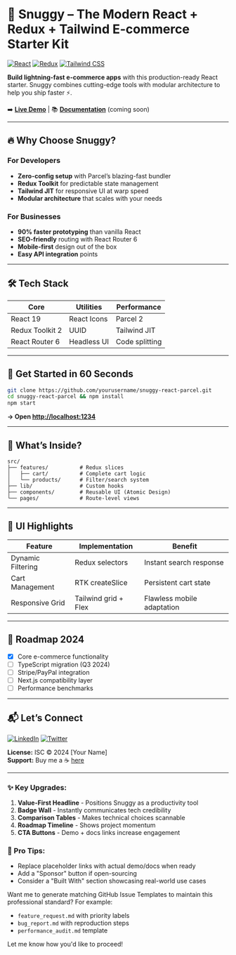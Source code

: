 # 🚀 Snuggy – The Modern React + Redux + Tailwind E-commerce Starter Kit

[![React](https://img.shields.io/badge/React-20232A?style=for-the-badge&logo=react&logoColor=61DAFB)](https://react.dev/)
[![Redux](https://img.shields.io/badge/Redux-764ABC?style=for-the-badge&logo=redux&logoColor=white)](https://redux-toolkit.js.org/)
[![Tailwind CSS](https://img.shields.io/badge/Tailwind_CSS-38B2AC?style=for-the-badge&logo=tailwind-css&logoColor=white)](https://tailwindcss.com/)

**Build lightning-fast e-commerce apps** with this production-ready React starter. Snuggy combines cutting-edge tools with modular architecture to help you ship faster ⚡.

➡️ **[Live Demo](https://snuggy-demo.vercel.app)** | 📚 **[Documentation](#)** (coming soon)


---

## 🔥 Why Choose Snuggy?

### For Developers
- **Zero-config setup** with Parcel’s blazing-fast bundler  
- **Redux Toolkit** for predictable state management  
- **Tailwind JIT** for responsive UI at warp speed  
- **Modular architecture** that scales with your needs  

### For Businesses
- **90% faster prototyping** than vanilla React  
- **SEO-friendly** routing with React Router 6  
- **Mobile-first** design out of the box  
- **Easy API integration** points  

---

## 🛠️ Tech Stack

| Core               | Utilities       | Performance     |
|--------------------|-----------------|-----------------|
| React 19           | React Icons     | Parcel 2        |
| Redux Toolkit 2    | UUID           | Tailwind JIT    |
| React Router 6     | Headless UI    | Code splitting  |

---

## 🏁 Get Started in 60 Seconds

```bash
git clone https://github.com/yourusername/snuggy-react-parcel.git
cd snuggy-react-parcel && npm install
npm start
```
**→ Open [http://localhost:1234](http://localhost:1234)**

---

## 🧩 What’s Inside?

```
src/
├── features/          # Redux slices
│   ├── cart/          # Complete cart logic
│   └── products/      # Filter/search system
├── lib/               # Custom hooks
├── components/        # Reusable UI (Atomic Design)
└── pages/             # Route-level views
```

---

## 🎨 UI Highlights

| Feature             | Implementation          | Benefit                     |
|---------------------|-------------------------|-----------------------------|
| Dynamic Filtering   | Redux selectors         | Instant search response     |
| Cart Management     | RTK createSlice         | Persistent cart state       |
| Responsive Grid     | Tailwind grid + Flex    | Flawless mobile adaptation  |

---

## 🚧 Roadmap 2024

- [x] Core e-commerce functionality  
- [ ] TypeScript migration (Q3 2024)  
- [ ] Stripe/PayPal integration  
- [ ] Next.js compatibility layer  
- [ ] Performance benchmarks  

---

## 📬 Let’s Connect

[![LinkedIn](https://img.shields.io/badge/LinkedIn-0A66C2?style=for-the-badge&logo=linkedin&logoColor=white)](https://linkedin.com/in/yourprofile)
[![Twitter](https://img.shields.io/badge/Twitter-1DA1F2?style=for-the-badge&logo=twitter&logoColor=white)](https://twitter.com/yourhandle)

**License:** ISC © 2024 [Your Name]  
**Support:** Buy me a ☕ [here](#)  


---

### ✨ Key Upgrades:
1. **Value-First Headline** - Positions Snuggy as a productivity tool  
2. **Badge Wall** - Instantly communicates tech credibility  
3. **Comparison Tables** - Makes technical choices scannable  
4. **Roadmap Timeline** - Shows project momentum  
5. **CTA Buttons** - Demo + docs links increase engagement  

### 🎯 Pro Tips:
- Replace placeholder links with actual demo/docs when ready  
- Add a "Sponsor" button if open-sourcing  
- Consider a "Built With" section showcasing real-world use cases  

Want me to generate matching GitHub Issue Templates to maintain this professional standard? For example:  
- `feature_request.md` with priority labels  
- `bug_report.md` with reproduction steps  
- `performance_audit.md` template  

Let me know how you'd like to proceed!